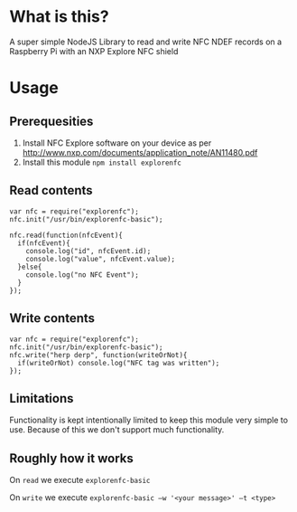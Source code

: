 # What is this?

A super simple NodeJS Library to read and write NFC NDEF records on a Raspberry Pi with an NXP Explore NFC shield

# Usage

## Prerequesities
1. Install NFC Explore software on your device as per http://www.nxp.com/documents/application_note/AN11480.pdf
2. Install this module ``npm install explorenfc``

## Read contents
```
var nfc = require("explorenfc");
nfc.init("/usr/bin/explorenfc-basic");

nfc.read(function(nfcEvent){
  if(nfcEvent){
    console.log("id", nfcEvent.id);
    console.log("value", nfcEvent.value);
  }else{
    console.log("no NFC Event");
  }
});
```

## Write contents
```
var nfc = require("explorenfc");
nfc.init("/usr/bin/explorenfc-basic");
nfc.write("herp derp", function(writeOrNot){
  if(writeOrNot) console.log("NFC tag was written");
});
```

## Limitations
Functionality is kept intentionally limited to keep this module very simple to use.  Because of this we don't support much functionality.

## Roughly how it works
On ``read`` we execute ``explorenfc-basic``

On ``write`` we execute ``explorenfc-basic –w '<your message>' –t <type>``

